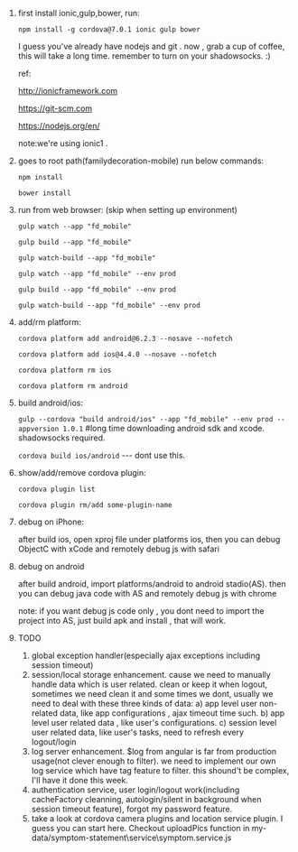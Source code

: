 1. first install ionic,gulp,bower, run:

	`npm install -g cordova@7.0.1 ionic gulp bower`

	I guess you've already have nodejs and git . now , grab a cup of coffee, this will take a long time. remember to turn on your shadowsocks. :)

	ref:

	http://ionicframework.com

	https://git-scm.com
	
	https://nodejs.org/en/

	note:we're using ionic1 .

2. goes to root path(familydecoration-mobile) run below commands:

	`npm install`

	`bower install`

3. run from web browser: (skip when setting up environment)
	
	`gulp watch --app "fd_mobile"`

	`gulp build --app "fd_mobile"`

	`gulp watch-build --app "fd_mobile"`

	`gulp watch --app "fd_mobile" --env prod`

	`gulp build --app "fd_mobile" --env prod`

	`gulp watch-build --app "fd_mobile" --env prod`

4. add/rm platform:

	`cordova platform add android@6.2.3 --nosave --nofetch`

	`cordova platform add ios@4.4.0 --nosave --nofetch`
	
	`cordova platform rm ios`
	
	`cordova platform rm android`

5. build android/ios:

	`gulp --cordova "build android/ios" --app "fd_mobile" --env prod --appversion 1.0.1`   #long time downloading android sdk and xcode. shadowsocks required.

	`cordova build ios/android`   --- dont use this.

6. show/add/remove cordova plugin:

	`cordova plugin list`

	`cordova plugin rm/add some-plugin-name`

7. debug on iPhone:
	
	after build ios, open xproj file under platforms ios, then you can debug ObjectC with xCode and remotely debug js with safari

8. debug on android

	after build android, import platforms/android to android stadio(AS). then you can debug java code with AS and remotely debug js with chrome

	note: if you want debug js code only , you dont need to import the project into AS, just build apk and install , that will work.

9. TODO
	1. global exception handler(especially ajax exceptions including session timeout)
	2. session/local storage enhancement. cause we need to manually handle data which is user related. clean or keep it when logout, sometimes we need clean it and some times we dont, usually we need to deal with these three kinds of data:
		a) app level user non-related data, like app configurations , ajax timeout time such.
		b) app level user related data , like user's configurations.
		c) session level user related data, like user's tasks, need to refresh every logout/login
	3. log server enhancement. $log from angular is far from production usage(not clever enough to filter). we need to implement our own log service which have tag feature to filter. this shound't be complex, I'll have it done this week.
	4. authentication service, user login/logout work(including cacheFactory cleanning, autologin/silent in background when session timeout feature), forgot my password feature.
	5. take a look at cordova camera plugins and location service plugin. I guess you can start here. Checkout uploadPics function in my-data/symptom-statement\service\symptom.service.js 
	
